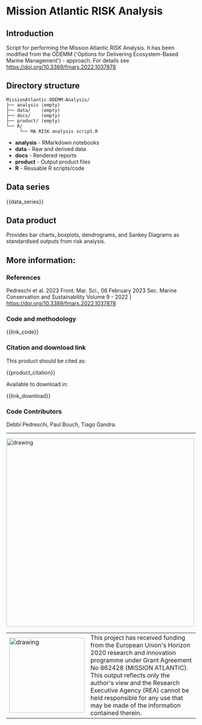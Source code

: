 # Mission Atlantic RISK Analysis

## Introduction

Script for performing the Mission Atlantic RISK Analysis. It has been modified from the ODEMM ('Options for Delivering Ecosystem-Based Marine Management') - approach. For details see https://doi.org/10.3389/fmars.2022.1037878


## Directory structure

```
MissionAtlantic-ODEMM-Analysis/
├── analysis (empty)
├── data/    (empty)
├── docs/    (empty)
├── product/ (empty)
└── R/
     └── MA RISK analysis script.R
```

* **analysis** - RMarkdown notebooks
* **data** - Raw and derived data
* **docs** - Rendered reports
* **product** - Output product files
* **R** - Reusable R scripts/code

## Data series

{{data_series}}

## Data product

Provides bar charts, boxplots, dendrograms, and Sankey Diagrams as standardised outputs from risk analysis.

## More information:

### References
Pedreschi et al. 2023
Front. Mar. Sci., 06 February 2023
Sec. Marine Conservation and Sustainability
Volume 9 - 2022 | https://doi.org/10.3389/fmars.2022.1037878 

### Code and methodology

{{link_code}}

### Citation and download link

This product should be cited as:

{{product_citation}}

Available to download in:

{{link_download}}

### Code Contributors

Debbi Pedreschi, Paul Bouch, Tiago Gandra.

---
<img src="https://d33wubrfki0l68.cloudfront.net/3c7a986788206cd92394530e349a3a7c1ac17036/bcbea/logo.png" alt="drawing" width="500"/>

<table>
  <tr>
<td><img src="https://d33wubrfki0l68.cloudfront.net/8a5238b8d18dd86c0b02e452f791716943f9b30d/58bd9/eu-flag.png" alt="drawing" width="200" style="vertical-align:middle"/></td>
    <td> This project has received funding from the European Union's Horizon 2020 research and innovation programme under Grant Agreement No 862428 (MISSION ATLANTIC). This output reflects only the author's view and the Research Executive Agency (REA) cannot be held responsible for any use that may be made of the information contained therein.</td>
      </tr>
      </table>
      
